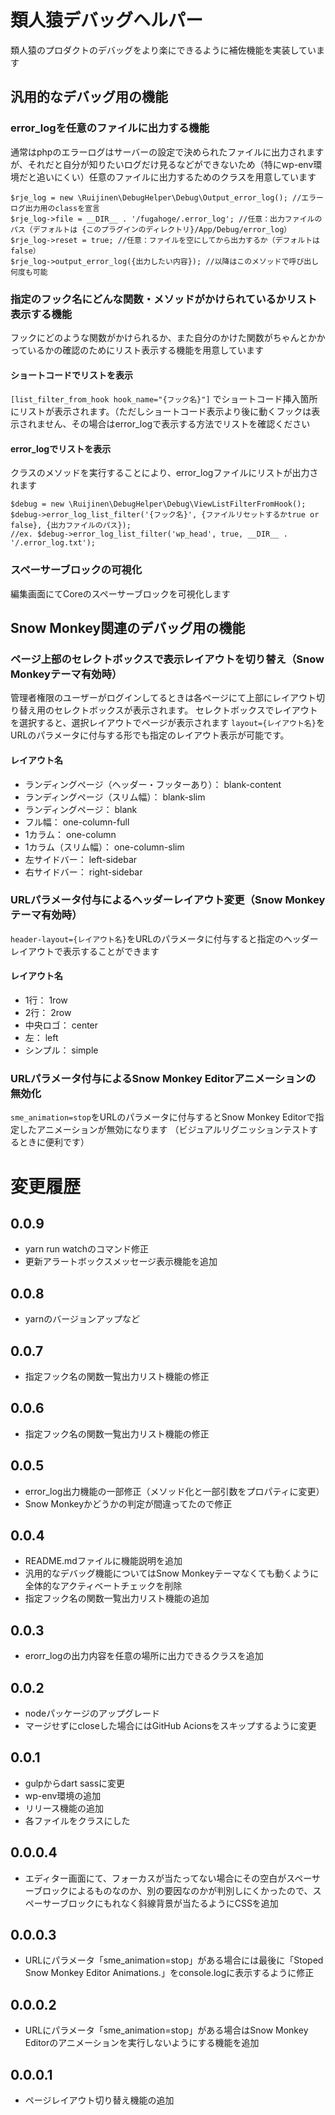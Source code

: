 # 類人猿デバッグヘルパー
類人猿のプロダクトのデバッグをより楽にできるように補佐機能を実装しています

## 汎用的なデバッグ用の機能
### error_logを任意のファイルに出力する機能
通常はphpのエラーログはサーバーの設定で決められたファイルに出力されますが、それだと自分が知りたいログだけ見るなどができないため（特にwp-env環境だと追いにくい）任意のファイルに出力するためのクラスを用意しています

```
$rje_log = new \Ruijinen\DebugHelper\Debug\Output_error_log(); //エラーログ出力用のclassを宣言
$rje_log->file = __DIR__ . '/fugahoge/.error_log'; //任意：出力ファイルのパス（デフォルトは {このプラグインのディレクトリ}/App/Debug/error_log）
$rje_log->reset = true; //任意：ファイルを空にしてから出力するか（デフォルトは false）
$rje_log->output_error_log({出力したい内容}); //以降はこのメソッドで呼び出し何度も可能

```

### 指定のフック名にどんな関数・メソッドがかけられているかリスト表示する機能
フックにどのような関数がかけられるか、また自分のかけた関数がちゃんとかかっているかの確認のためにリスト表示する機能を用意しています

#### ショートコードでリストを表示
`[list_filter_from_hook hook_name="{フック名}"]` でショートコード挿入箇所にリストが表示されます。（ただしショートコード表示より後に動くフックは表示されません、その場合はerror_logで表示する方法でリストを確認ください

#### error_logでリストを表示
クラスのメソッドを実行することにより、error_logファイルにリストが出力されます

```
$debug = new \Ruijinen\DebugHelper\Debug\ViewListFilterFromHook();
$debug->error_log_list_filter('{フック名}', {ファイルリセットするかtrue or false}, {出力ファイルのパス});
//ex. $debug->error_log_list_filter('wp_head', true, __DIR__ . '/.error_log.txt');
```
### スペーサーブロックの可視化
編集画面にてCoreのスペーサーブロックを可視化します

## Snow Monkey関連のデバッグ用の機能
### ページ上部のセレクトボックスで表示レイアウトを切り替え（Snow Monkeyテーマ有効時）
管理者権限のユーザーがログインしてるときは各ページにて上部にレイアウト切り替え用のセレクトボックスが表示されます。
セレクトボックスでレイアウトを選択すると、選択レイアウトでページが表示されます
`layout={レイアウト名}`をURLのパラメータに付与する形でも指定のレイアウト表示が可能です。

#### レイアウト名
- ランディングページ（ヘッダー・フッターあり）： blank-content
- ランディングページ（スリム幅）： blank-slim
- ランディングページ： blank
- フル幅： one-column-full
- 1カラム： one-column
- 1カラム（スリム幅）： one-column-slim
- 左サイドバー： left-sidebar
- 右サイドバー： right-sidebar

### URLパラメータ付与によるヘッダーレイアウト変更（Snow Monkeyテーマ有効時）
`header-layout={レイアウト名}`をURLのパラメータに付与すると指定のヘッダーレイアウトで表示することができます

#### レイアウト名
- 1行： 1row
- 2行： 2row
- 中央ロゴ： center
- 左： left
- シンプル： simple

### URLパラメータ付与によるSnow Monkey Editorアニメーションの無効化
`sme_animation=stop`をURLのパラメータに付与するとSnow Monkey Editorで指定したアニメーションが無効になります
（ビジュアルリグニッションテストするときに便利です）


# 変更履歴
## 0.0.9
- yarn run watchのコマンド修正
- 更新アラートボックスメッセージ表示機能を追加
## 0.0.8
- yarnのバージョンアップなど

## 0.0.7
- 指定フック名の関数一覧出力リスト機能の修正

## 0.0.6
- 指定フック名の関数一覧出力リスト機能の修正

## 0.0.5
- error_log出力機能の一部修正（メソッド化と一部引数をプロパティに変更）
- Snow Monkeyかどうかの判定が間違ってたので修正
## 0.0.4
- README.mdファイルに機能説明を追加
- 汎用的なデバッグ機能についてはSnow Monkeyテーマなくても動くように全体的なアクティベートチェックを削除
- 指定フック名の関数一覧出力リスト機能の追加
## 0.0.3
- erorr_logの出力内容を任意の場所に出力できるクラスを追加
## 0.0.2
- nodeパッケージのアップグレード
- マージせずにcloseした場合にはGitHub Acionsをスキップするように変更
## 0.0.1
- gulpからdart sassに変更
- wp-env環境の追加
- リリース機能の追加
- 各ファイルをクラスにした
## 0.0.0.4
- エディター画面にて、フォーカスが当たってない場合にその空白がスペーサーブロックによるものなのか、別の要因なのかが判別しにくかったので、スペーサーブロックにもれなく斜線背景が当たるようにCSSを追加
## 0.0.0.3
-  URLにパラメータ「sme_animation=stop」がある場合には最後に「Stoped Snow Monkey Editor Animations.」をconsole.logに表示するように修正
## 0.0.0.2
- URLにパラメータ「sme_animation=stop」がある場合はSnow Monkey Editorのアニメーションを実行しないようにする機能を追加
## 0.0.0.1
- ページレイアウト切り替え機能の追加
